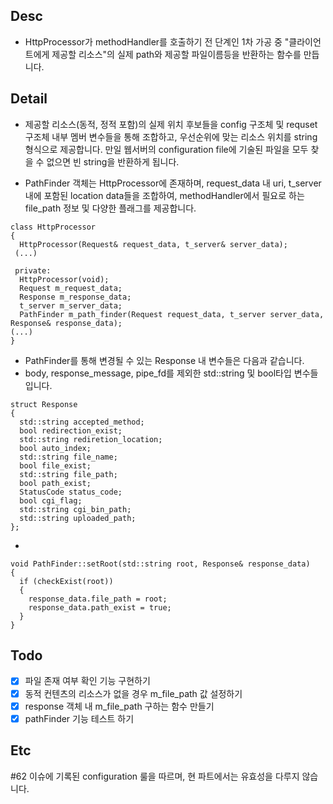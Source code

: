 ## Desc

- HttpProcessor가 methodHandler를 호출하기 전 단계인 1차 가공 중 "클라이언트에게 제공할 리소스"의 실제 path와 제공할 파일이름등을 반환하는 함수를 만듭니다.


## Detail

- 제공할 리소스(동적, 정적 포함)의 실제 위치 후보들을 config 구조체 및 requset 구조체 내부 멤버 변수들을 통해 조합하고, 우선순위에 맞는 리소스 위치를 string 형식으로 제공합니다.
만일 웹서버의 configuration file에 기술된 파일을 모두 찾을 수 없으면 빈 string을 반환하게 됩니다.

- PathFinder 객체는 HttpProcessor에 존재하며, request_data 내 uri, t_server 내에 포함된 location data들을 조합하여, methodHandler에서 필요로 하는 file_path 정보 및 다양한 플래그를 제공합니다.
```
class HttpProcessor
{
  HttpProcessor(Request& request_data, t_server& server_data);
 (...)
  
 private:
  HttpProcessor(void);
  Request m_request_data;
  Response m_response_data;
  t_server m_server_data;
  PathFinder m_path_finder(Request request_data, t_server server_data, Response& response_data);
(...)
}
```
- PathFinder를 통해 변경될 수 있는 Response 내 변수들은 다음과 같습니다.
- body, response_message, pipe_fd를 제외한 std::string 및 bool타입 변수들입니다.
```
struct Response
{
  std::string accepted_method;
  bool redirection_exist;
  std::string rediretion_location;
  bool auto_index;
  std::string file_name;
  bool file_exist;
  std::string file_path;
  bool path_exist;
  StatusCode status_code;
  bool cgi_flag;
  std::string cgi_bin_path;
  std::string uploaded_path;
};
```
- 
```
void PathFinder::setRoot(std::string root, Response& response_data)
{
  if (checkExist(root))
  {
    response_data.file_path = root;
    response_data.path_exist = true;
  }
}
```

## Todo

- [x] 파일 존재 여부 확인 기능 구현하기
- [x] 동적 컨텐츠의 리소스가 없을 경우 m_file_path 값 설정하기
- [x] response 객체 내 m_file_path 구하는 함수 만들기
- [x] pathFinder 기능 테스트 하기

## Etc
#62 이슈에 기록된 configuration 룰을 따르며,
현 파트에서는 유효성을 다루지 않습니다.